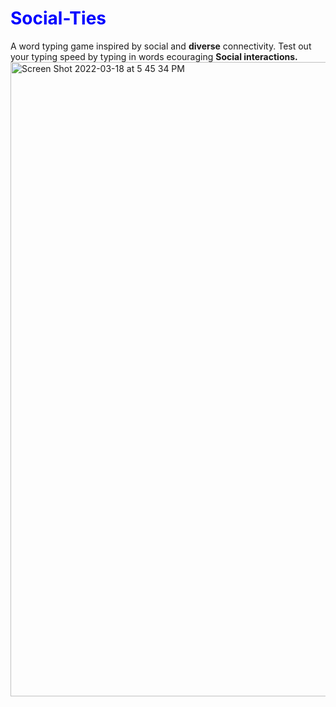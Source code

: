 # <h1 style="color:blue;">Social-Ties</h1>
A word typing game inspired by social and <strong>diverse</strong> connectivity. Test out your typing speed by typing in words ecouraging <strong>Social interactions.</strong>
<img width="1015" alt="Screen Shot 2022-03-18 at 5 45 34 PM" src="https://user-images.githubusercontent.com/98435259/159087371-642a7c8b-5347-413b-b235-daea2f59ba29.png">
